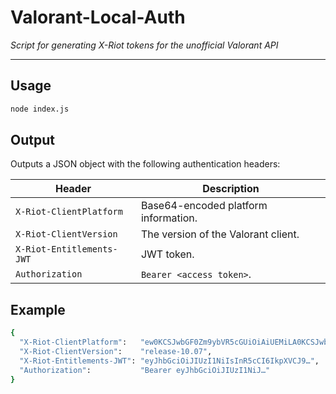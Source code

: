 # Valorant-Local-Auth
*Script for generating X-Riot tokens for the unofficial Valorant API*

---

## Usage

```bash
node index.js
```

## Output

Outputs a JSON object with the following authentication headers:

| Header                    | Description                                      |
| ------------------------- | ------------------------------------------------ |
| `X-Riot-ClientPlatform`   | Base64-encoded platform information.             |
| `X-Riot-ClientVersion`    | The version of the Valorant client.       |
| `X-Riot-Entitlements-JWT` | JWT token.                 |
| `Authorization`           | `Bearer <access token>`.                         |


## Example
```bash
{
  "X-Riot-ClientPlatform":   "ew0KCSJwbGF0Zm9ybVR5cGUiOiAiUEMiLA0KCSJwbGF0Zm9ybU9TIjogIldpbmRvd3MiLA0KCSJwbGF0Zm9ybU9TVmVyc2lvbiI6ICIxMC4wLjE5MDQyLjEuMjU2LjY0Yml0IiwNCgkicGxhdGZvcm1DaGlwc2V0IjogIlVua25vd24iDQp9",
  "X-Riot-ClientVersion":    "release-10.07",
  "X-Riot-Entitlements-JWT": "eyJhbGciOiJIUzI1NiIsInR5cCI6IkpXVCJ9…",
  "Authorization":           "Bearer eyJhbGciOiJIUzI1NiJ…"
}
```
